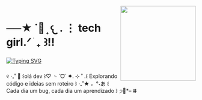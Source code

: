 <br clear="both">

<img align="right" height="200" src="https://i7.glitter-graphics.org/pub/2142/2142437odvdo904nt.gif"  />

###

<h1 align="left">──★ ˙🍓 ̟ 𐔌 . ⋮ tech girl.ᐟ ֹ ₊ ꒱!!</h1>

###

[![Typing SVG](https://readme-typing-svg.herokuapp.com?font=Fira+Code&size=19&pause=1000&color=F751B4&width=435&lines=I'm+18+years+old++%F0%90%94%8C%D5%9E.+.%D5%9E%F0%90%A6%AF)](https://git.io/typing-svg)

###
<p>୧ ‧₊˚ 🍼  ꒰olá dev ꒱♡ ⌎ ˊᗜˋ
✦. ⊹ ˚ .꒰ Explorando código e ideias sem roteiro ꒱ ‧₊˚★
。°˖あ ꒰Cada dia um bug, cada dia um aprendizado ꒱ ੭🍮*– ⵌ</p>

###
